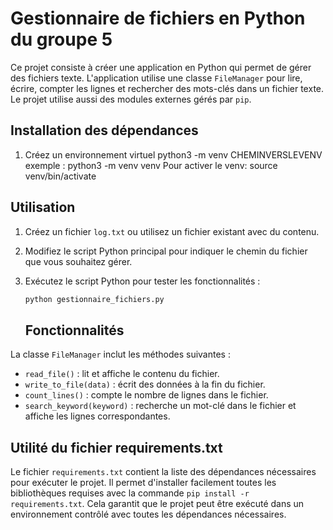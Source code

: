 # Gestionnaire de fichiers en Python du groupe 5

Ce projet consiste à créer une application en Python qui permet de gérer des fichiers texte. L'application utilise une classe `FileManager` pour lire, écrire, compter les lignes et rechercher des mots-clés dans un fichier texte. Le projet utilise aussi des modules externes gérés par `pip`.

## Installation des dépendances
1. Créez un environnement virtuel 
python3 -m venv CHEMINVERSLEVENV
exemple : python3 -m venv venv
Pour activer le venv: 
source venv/bin/activate

## Utilisation

1. Créez un fichier `log.txt` ou utilisez un fichier existant avec du contenu.

2. Modifiez le script Python principal pour indiquer le chemin du fichier que vous souhaitez gérer.

3. Exécutez le script Python pour tester les fonctionnalités :

    ```bash
    python gestionnaire_fichiers.py
    ```

    ## Fonctionnalités

La classe `FileManager` inclut les méthodes suivantes :

- `read_file()` : lit et affiche le contenu du fichier.
- `write_to_file(data)` : écrit des données à la fin du fichier.
- `count_lines()` : compte le nombre de lignes dans le fichier.
- `search_keyword(keyword)` : recherche un mot-clé dans le fichier et affiche les lignes correspondantes.

## Utilité du fichier requirements.txt

Le fichier `requirements.txt` contient la liste des dépendances nécessaires pour exécuter le projet. Il permet d'installer facilement toutes les bibliothèques requises avec la commande `pip install -r requirements.txt`. Cela garantit que le projet peut être exécuté dans un environnement contrôlé avec toutes les dépendances nécessaires.



    